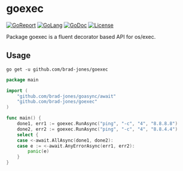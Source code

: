 # goexec

[![GoReport](https://goreportcard.com/badge/brad-jones/goexec)](https://goreportcard.com/report/brad-jones/goexec)
[![GoLang](https://img.shields.io/badge/golang-%3E%3D%201.12.6-lightblue.svg)](https://golang.org)
[![GoDoc](https://godoc.org/github.com/brad-jones/goexec?status.svg)](https://godoc.org/github.com/brad-jones/goexec)
[![License](https://img.shields.io/github/license/brad-jones/goexec.svg)](https://github.com/brad-jones/goexec/blob/master/LICENSE)

Package goexec is a fluent decorator based API for os/exec.

## Usage

`go get -u github.com/brad-jones/goexec`

```go
package main

import (
	"github.com/brad-jones/goasync/await"
	"github.com/brad-jones/goexec"
)

func main() {
	done1, err1 := goexec.RunAsync("ping", "-c", "4", "8.8.8.8")
	done2, err2 := goexec.RunAsync("ping", "-c", "4", "8.8.4.4")
	select {
	case <-await.AllAsync(done1, done2):
	case e := <-await.AnyErrorAsync(err1, err2):
		panic(e)
	}
}
```
